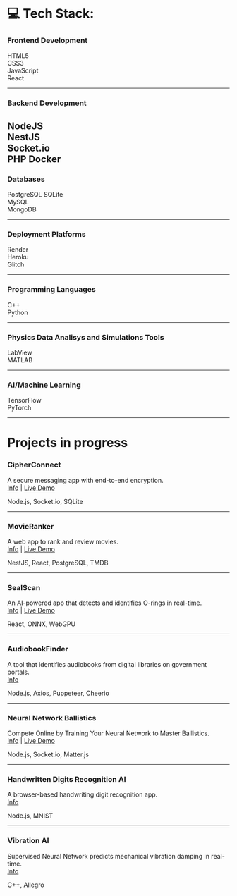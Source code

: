 # 💻 Tech Stack:

### Frontend Development
HTML5  
CSS3  
JavaScript  
React

---

### Backend Development
NodeJS  
NestJS  
Socket.io  
PHP
Docker
---

### Databases
PostgreSQL 
SQLite  
MySQL  
MongoDB

---

### Deployment Platforms
Render  
Heroku  
Glitch

---

### Programming Languages
C++  
Python

---

### Physics Data Analisys and Simulations Tools
LabView  
MATLAB

---

### AI/Machine Learning
TensorFlow  
PyTorch

---

# Projects in progress

### CipherConnect
A secure messaging app with end-to-end encryption.  
[Info](https://github.com/arturr0/CipherConnect-WebSocket) | [Live Demo](https://cipherconnect.onrender.com)  

Node.js, Socket.io, SQLite

---

### MovieRanker
A web app to rank and review movies.  
[Info](https://github.com/arturr0/MovieRanker) | [Live Demo](https://movieranker-react.onrender.com)  

NestJS, React, PostgreSQL, TMDB

---

### SealScan
An AI-powered app that detects and identifies O-rings in real-time.  
[Info](https://github.com/arturr0/oring-recognition-vite) | [Live Demo](https://oring-recognition-vite.onrender.com)  

React, ONNX, WebGPU

---

### AudiobookFinder
A tool that identifies audiobooks from digital libraries on government portals.  
[Info](https://github.com/arturr0/audiobook-finder)  

Node.js, Axios, Puppeteer, Cheerio

---

### Neural Network Ballistics
Compete Online by Training Your Neural Network to Master Ballistics.  
[Info](https://github.com/arturr0/ai-tillery) | [Live Demo](https://tank-rooms.onrender.com)  

Node.js, Socket.io, Matter.js

---

### Handwritten Digits Recognition AI
A browser-based handwriting digit recognition app.  
[Info](https://github.com/arturr0/HWR)  

Node.js, MNIST

---

### Vibration AI
Supervised Neural Network predicts mechanical vibration damping in real-time.  
[Info](https://github.com/arturr0/vibration-ai)  

C++, Allegro
